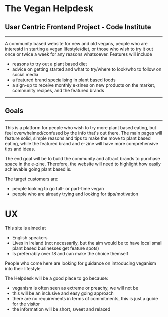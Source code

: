 # The Vegan Helpdesk
## User Centric Frontend Project - Code Institute
---
A community based website for new and old vegans, people who are interestd in starting a vegan lifestyle/diet, or those who wish to try it out once or twice a week for any reasons whatsoever. Features will include
- reasons to try out a plant based diet
- advice on getting started and what to try/where to look/who to follow on social media
- a featured brand specialising in plant based foods
- a sign-up to receive monthly e-zines on new products on the market, community recipes, and the featured brands

---
## Goals
---
This is a platform for people who wish to try more plant based eating, but feel overwhelmed/confused by the info that's out there. The main pages will feature solid, simple reasons and tips to make the move to plant based eating, while the featured brand and e-zine will have more comprehensive tips and ideas.

The end goal will be to build the community and attract brands to purchase space in the e-zine. Therefore, the website will need to highlight how easily achievable going plant based is.

The target customers are:
- people looking to go full- or part-time vegan
- people who are already trying and looking for tips/motivation


# UX

This site is aimed at
- English speakers
- Lives in Ireland (not necessarily, but the aim would be to have local small plant based businesses get feature spots)
- Is preferrably over 18 and can make the choice themself

People who come here are looking for guidance on introducing veganism into their lifestyle

The Helpdesk will be a good place to go because:
- veganism is often seen as extreme or preachy, we will not be
- this will be an inclusive and easy going approach
- there are no requirements in terms of commitments, this is just a guide for the visitor
- the information will be short, sweet and relaxed

